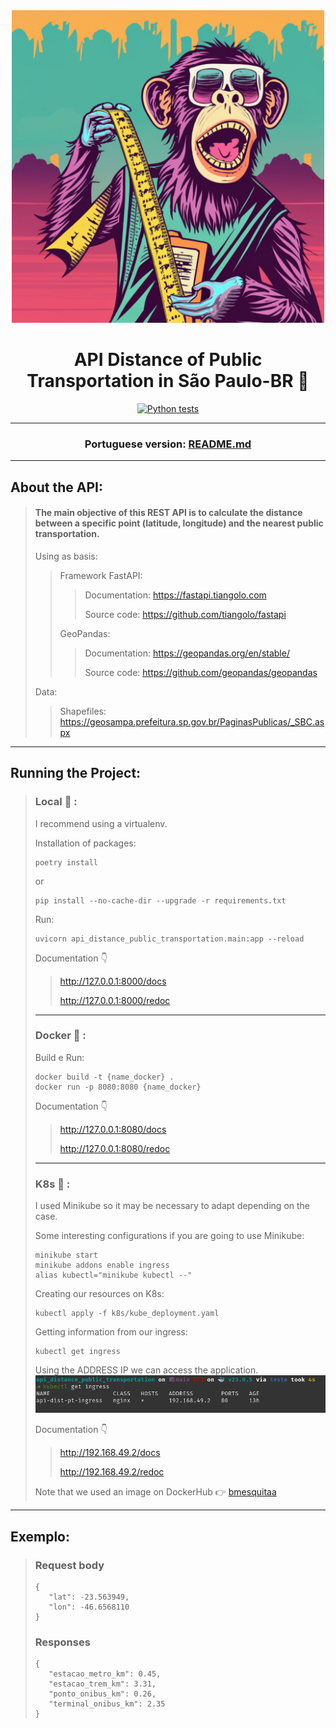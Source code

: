 <div align="center">
<img src="api_distance_public_transportation.jpeg" width="500">
  
# API Distance of Public Transportation in São Paulo-BR :bus:
[![Python tests](https://github.com/BrunoMesquitaa/api_distance_public_transportation/actions/workflows/pytest.yml/badge.svg)](https://github.com/BrunoMesquitaa/api_distance_public_transportation/actions/workflows/pytest.yml)
</div>

---

<div align="center">

### **Portuguese version**: <a href="https://github.com/BrunoMesquitaa/api_distance_public_transportation/blob/main/README.md">README.md</a>

</div>

---
## About the API:
> #### The main objective of this REST API is to calculate the distance between a specific point (latitude, longitude) and the nearest public transportation.
>
> Using as basis: 
>
>> Framework FastAPI:
>>> Documentation: https://fastapi.tiangolo.com
>>>
>>> Source code: https://github.com/tiangolo/fastapi
>>
>> GeoPandas:
>>> Documentation: https://geopandas.org/en/stable/
>>>
>>> Source code: https://github.com/geopandas/geopandas
>
> Data:
>
>> Shapefiles: https://geosampa.prefeitura.sp.gov.br/PaginasPublicas/_SBC.aspx
---

## Running the Project:
> ### Local :3rd_place_medal: :
>
> I recommend using a virtualenv.
>
> Installation of packages:
>```console
> poetry install
> ```
> or
>```console
> pip install --no-cache-dir --upgrade -r requirements.txt
> ```
>
> Run:
> ```console
> uvicorn api_distance_public_transportation.main:app --reload
> ```
> 
> Documentation :point_down:
>> http://127.0.0.1:8000/docs
>>
>> http://127.0.0.1:8000/redoc
> ---
> ### Docker :2nd_place_medal: :
>
> Build e Run:
> ```console
> docker build -t {name_docker} .
> docker run -p 8080:8080 {name_docker}
> ```
> Documentation :point_down:
>> http://127.0.0.1:8080/docs
>>
>> http://127.0.0.1:8080/redoc
> ---
> ### K8s :1st_place_medal: :
> I used Minikube so it may be necessary to adapt depending on the case.
>
> Some interesting configurations if you are going to use Minikube:
> ```console
> minikube start
> minikube addons enable ingress
> alias kubectl="minikube kubectl --"
> ```
> Creating our resources on K8s:
> ```console
> kubectl apply -f k8s/kube_deployment.yaml
> ```
> Getting information from our ingress:
> ```console
> kubectl get ingress
> ```
> 
> Using the ADDRESS IP we can access the application.
> ![get ingress](images/ingress.png)
>
> Documentation :point_down:
>> http://192.168.49.2/docs
>>
>> http://192.168.49.2/redoc
>
> Note that we used an image on DockerHub :point_right: [bmesquitaa](https://hub.docker.com/repository/docker/bmesquitaa/api_distance_public_transportation/general)
---

## Exemplo:
> ### Request body
> ```console
> {
>    "lat": -23.563949,
>    "lon": -46.6568110
> }
> ```
> ### Responses
> ```console
> {
>    "estacao_metro_km": 0.45,
>    "estacao_trem_km": 3.31,
>    "ponto_onibus_km": 0.26,
>    "terminal_onibus_km": 2.35
> }
> ```
